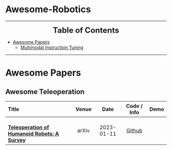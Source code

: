 # Awesome-Robotics


---

<font size=5><center><b> Table of Contents </b> </center></font>
- [Awesome Papers](#awesome-papers)
  - [Multimodal Instruction Tuning](#Awesome-Teleoperation)
---

# Awesome Papers

## Awesome Teleoperation
|  Title  |   Venue  |   Date   |   Code / Info   |   Demo   |
|:--------|:--------:|:--------:|:--------:|:--------:|
| <br> [**Teleoperation of Humanoid Robots: A Survey**](https://arxiv.org/pdf/2301.04317) <br> | arXiv | 2023-01-11 | [Github](https://humanoid-teleoperation.github.io/)  |  |

